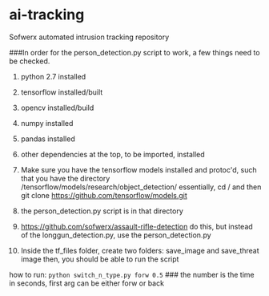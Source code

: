 # ai-tracking
Sofwerx automated intrusion tracking repository

###In order for the person_detection.py script to work, a few things need to be checked.
1. python 2.7 installed
2. tensorflow installed/built
3. opencv installed/build
4. numpy installed
5. pandas installed
6. other dependencies at the top, to be imported, installed

7. Make sure you have the tensorflow models installed and protoc'd, such that you have the directory /tensorflow/models/research/object_detection/
essentially, cd / and then git clone https://github.com/tensorflow/models.git
8. the person_detection.py script is in that directory

9. https://github.com/sofwerx/assault-rifle-detection do this, but instead of the longgun_detection.py, use the person_detection.py
10. Inside the tf_files folder, create two folders: save_image and save_threat image
then, you should be able to run the script


how to run:
  `python switch_n_type.py forw 0.5`
    ### the number is the time in seconds, first arg can be either forw or back
